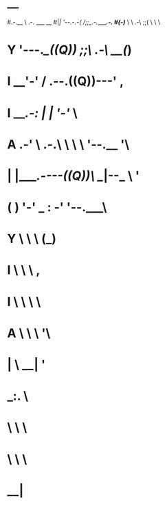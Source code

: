 #           __
#.-.__      \ .-.  ___  __
#|_|  '--.-.-(   \/\;;\_\.-._______.-.
#(-)___     \ \ .-\ \;;\(   \       \ \
# Y    '---._\_((Q)) \;;\\ .-\     __(_)
# I           __'-' / .--.((Q))---'    \,
# I     ___.-:    \|  |   \'-'_          \
# A  .-'      \ .-.\   \   \ \ '--.__     '\
# |  |____.----((Q))\   \__|--\_      \     '
#    ( )        '-'  \_  :  \-' '--.___\
#     Y                \  \  \       \(_)
#     I                 \  \  \         \,
#     I                  \  \  \          \
#     A                   \  \  \          '\
#     |                    \  \__|           '
#                           \_:.  \
#                             \ \  \
#                              \ \  \
#                               \_\_|